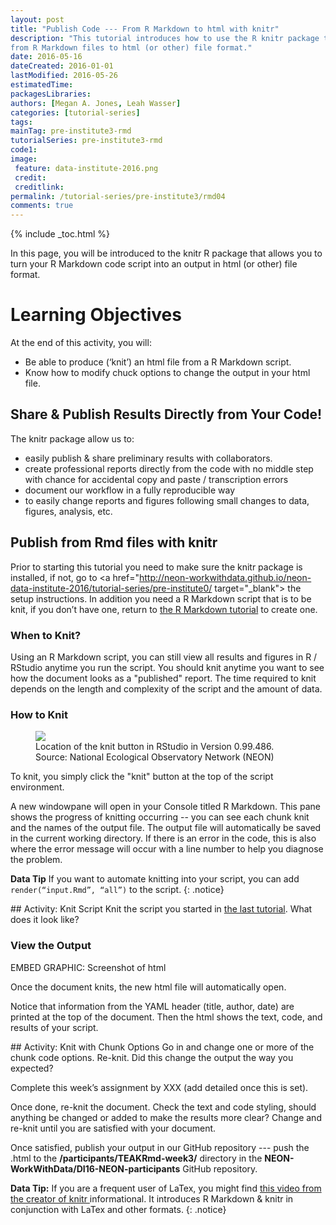 ```yaml
---
layout: post
title: "Publish Code --- From R Markdown to html with knitr"
description: "This tutorial introduces how to use the R knitr package to publish
from R Markdown files to html (or other) file format."
date: 2016-05-16
dateCreated: 2016-01-01
lastModified: 2016-05-26
estimatedTime:
packagesLibraries: 
authors: [Megan A. Jones, Leah Wasser]
categories: [tutorial-series]
tags:
mainTag: pre-institute3-rmd
tutorialSeries: pre-institute3-rmd
code1:
image:
 feature: data-institute-2016.png
 credit:
 creditlink:
permalink: /tutorial-series/pre-institute3/rmd04
comments: true
---
```


{% include _toc.html %}

In this page, you will be introduced to the knitr R package that allows you to
turn your R Markdown code script into an output in html (or other) file format.

<div id="objectives" markdown="1">

# Learning Objectives

At the end of this activity, you will:

* Be able to produce (‘knit’) an html file from a R Markdown script.
* Know how to modify chuck options to change the output in your html file.

</div>

## Share & Publish Results Directly from Your Code!
The knitr package allow us to:

* easily publish & share preliminary results with collaborators.
* create professional reports directly from the code with no middle step with
chance for accidental copy and paste / transcription errors
* document our workflow in a fully reproducible way
* to easily change reports and figures following small changes to data, figures,
analysis, etc.

## Publish from Rmd files with knitr
Prior to starting this tutorial you need to make sure the knitr package is
installed, if not, go to
<a href="http://neon-workwithdata.github.io/neon-data-institute-2016/tutorial-series/pre-institute0/ target="_blank"> the setup instructions</a>.
In addition you need a R Markdown script that is to be knit, if you don’t have
one, return to
<a href="http://neon-workwithdata.github.io/neon-data-institute-2016/tutorial-series/pre-institute3/rmd03" target="_blank"> the R Markdown tutorial</a>
to create one.

### When to Knit?

Using an R Markdown script, you can still view all results and figures in R /
RStudio anytime you run the script. You should knit anytime you want to see how
the document looks as a "published" report. The time required to knit depends on
the length and complexity of the script and the amount of data.

### How to Knit

 <figure>
	<a href="{{ site.baseurl }}/images/pre-institute-content/RMD/KnitButton-screenshot.png">
	<img src="{{ site.baseurl }}/images/pre-institute-content/RMD/KnitButton-screenshot.png"></a>
	<figcaption> Location of the knit button in RStudio in Version 0.99.486.
	Source: National Ecological Observatory Network (NEON)
	</figcaption>
</figure>

To knit, you simply click the "knit" button at the top of the script environment.

A new windowpane will open in your Console titled R Markdown. This pane shows
the progress of knitting occurring -- you can see each chunk knit and the names
of the output file. The output file will automatically be saved in the current
working directory. If there is an error in the code, this is also where the
error message will occur with a line number to help you diagnose the problem.


<i class="fa fa-star"></i> **Data Tip** If you want to automate knitting into
your script, you can add `render(“input.Rmd”, “all”)` to the script.
{: .notice}

 <div id="challenge" markdown="1">
## Activity: Knit Script
Knit the script you started in
<a href="http://neon-workwithdata.github.io/neon-data-institute-2016/tutorial-series/pre-institute3/rmd03" target="_blank">the last tutorial</a>.
What does it look like?
</div>

### View the Output

EMBED GRAPHIC: Screenshot of html

Once the document knits, the new html file will automatically open.

Notice that information from the YAML header (title, author, date) are printed
at the top of the document. Then the html shows the text, code, and results of
your script.

 <div id="challenge" markdown="1">
## Activity: Knit with Chunk Options
Go in and change one or more of the chunk code options. Re-knit. Did this change
the output the way you expected?

Complete this week’s assignment by XXX (add detailed once this is set).

Once done, re-knit the document. Check the text and code styling, should
anything be changed or added to make the results more clear? Change and re-knit
until you are satisfied with your document.

Once satisfied, publish your output in our GitHub repository --- push the .html
to the **/participants/TEAKRmd-week3/** directory in the
**NEON-WorkWithData/DI16-NEON-participants** GitHub repository.

</div>

<i class="fa fa-star"></i> **Data Tip:** If you are a frequent user of LaTex,
you might find
<a href="http://cdn.screenr.com/video/8352c25b-7324-4134-970b-b7c427381adb.mp4" target="_blank">this video from the creator of knitr </a>
informational. It introduces R Markdown & knitr in conjunction with LaTex and
other formats.
{: .notice}
